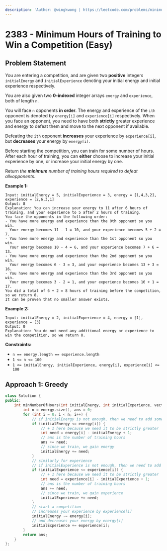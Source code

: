 ```yaml
---
description: 'Author: @wingkwong | https://leetcode.com/problems/minimum-hours-of-training-to-win-a-competition/'
---
```


# 2383 - Minimum Hours of Training to Win a Competition (Easy) 

## Problem Statement

You are entering a competition, and are given two **positive** integers `initialEnergy` and `initialExperience` denoting your initial energy and initial experience respectively.

You are also given two **0-indexed** integer arrays `energy` and `experience`, both of length `n`.

You will face `n` opponents **in order**. The energy and experience of the `ith` opponent is denoted by `energy[i]` and `experience[i]` respectively. When you face an opponent, you need to have both **strictly** greater experience and energy to defeat them and move to the next opponent if available.

Defeating the `ith` opponent **increases** your experience by `experience[i]`, but **decreases** your energy by `energy[i]`.

Before starting the competition, you can train for some number of hours. After each hour of training, you can **either** choose to increase your initial experience by one, or increase your initial energy by one.

Return *the **minimum** number of training hours required to defeat all*`n`*opponents*.

**Example 1:**

```
Input: initialEnergy = 5, initialExperience = 3, energy = [1,4,3,2], experience = [2,6,3,1]
Output: 8
Explanation: You can increase your energy to 11 after 6 hours of training, and your experience to 5 after 2 hours of training.
You face the opponents in the following order:
- You have more energy and experience than the 0th opponent so you win.
  Your energy becomes 11 - 1 = 10, and your experience becomes 5 + 2 = 7.
- You have more energy and experience than the 1st opponent so you win.
  Your energy becomes 10 - 4 = 6, and your experience becomes 7 + 6 = 13.
- You have more energy and experience than the 2nd opponent so you win.
  Your energy becomes 6 - 3 = 3, and your experience becomes 13 + 3 = 16.
- You have more energy and experience than the 3rd opponent so you win.
  Your energy becomes 3 - 2 = 1, and your experience becomes 16 + 1 = 17.
You did a total of 6 + 2 = 8 hours of training before the competition, so we return 8.
It can be proven that no smaller answer exists.
```

**Example 2:**

```
Input: initialEnergy = 2, initialExperience = 4, energy = [1], experience = [3]
Output: 0
Explanation: You do not need any additional energy or experience to win the competition, so we return 0.
```

**Constraints:**

- `n == energy.length == experience.length`
- `1 <= n <= 100`
- `1 <= initialEnergy, initialExperience, energy[i], experience[i] <= 100`

## Approach 1: Greedy

<SolutionAuthor name="@wingkwong"/>

```cpp
class Solution {
public:
    int minNumberOfHours(int initialEnergy, int initialExperience, vector<int>& energy, vector<int>& experience) {
        int n = energy.size(), ans = 0;
        for (int i = 0; i < n; i++) {
            // if initialEnergy is not enough, then we need to add some training hours
            if (initialEnergy <= energy[i]) {
                // + 1 here because we need it to be strictly greater
                int need = energy[i] - initialEnergy + 1;
                // ans is the number of training hours
                ans += need;
                // since we train, we gain energy
                initialEnergy += need;
            }
            // similarly for experience
            // if initialExperience is not enough, then we need to add some training hours
            if (initialExperience <= experience[i]) {
                // + 1 here because we need it to be strictly greater
                int need = experience[i] - initialExperience + 1;
                // ans is the number of training hours
                ans += need;
                // since we train, we gain experience
                initialExperience += need;
            }
            // start a competition
            // increases your experience by experience[i]
            initialEnergy -= energy[i];
            // and decreases your energy by energy[i]
            initialExperience += experience[i];
        }
        return ans;
    }
};
```